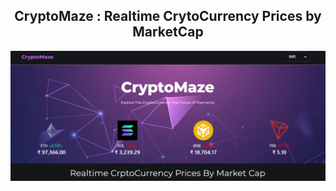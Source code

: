 <h2 align="center"><strong>CryptoMaze : Realtime CrytoCurrency Prices by MarketCap</strong> </h2>
<p align="center"><img src="./cryptoimg.png"/></p>
